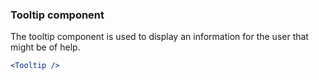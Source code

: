 ### Tooltip component

The tooltip component is used to display an information for the 
user that might be of help.

```jsx noeditor 
<Tooltip />
```
